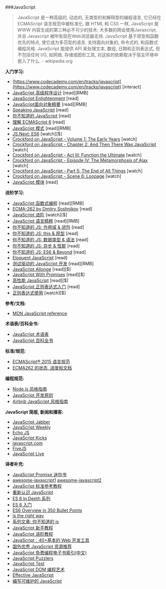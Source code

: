 ###JavaScript

>JavaScript 是一种高级的, 动态的, 无类型的和解释型的编程语言, 它已经在 ECMAScript 语言规范中被标准化. 跟 HTML 和 CSS 一样, JavaScript 是 WWW 内容生成的第三种必不可少的技术; 大多数的网会使用Javascript, 并且 Javascript 被所有现在Web浏览器支持. JavaScript 基于原型和函数优先的特点, 使它成为多范型的语言, 支持面向对象的, 命令式的, 和函数式编程风格. JavaScript 能提供 API 来处理文本, 数组, 日期和正则表达式, 但不包括任何 I/O, 如网络, 存储或图形工具, 对这些的依赖取决于宿主环境中嵌入了什么. - wikipedia.org

**入门学习:**

* [https://www.codecademy.com/en/tracks/javascript](https://www.codecademy.com/en/tracks/javascript) [interact]
* [JavaScript 高级程序设计](http://www.amazon.cn/JavaScript%E9%AB%98%E7%BA%A7%E7%A8%8B%E5%BA%8F%E8%AE%BE%E8%AE%A1-%E6%B3%BD%E5%8D%A1%E6%96%AF/dp/B007OQQVMY/ref=sr_1_1?ie=UTF8&qid=1446188503&sr=8-1) [read][RMB]
* [JavaScript Enlightenment](http://www.javascriptenlightenment.com/) [read]
* [JavaScript面向对象精要](http://www.amazon.cn/JavaScript%E9%9D%A2%E5%90%91%E5%AF%B9%E8%B1%A1%E7%B2%BE%E8%A6%81-%E7%BE%8E-%E5%B0%BC%E5%8F%A4%E6%8B%89%E6%96%AF/dp/B00VDSW6X2/ref=sr_1_1?ie=UTF8&qid=1446188606&sr=8-1) [read][RMB]
* [Speaking JavaScript](http://speakingjs.com/es5/index.html) [read]
* [你不知道的 JavaScript](https://github.com/getify/You-Dont-Know-JS/blob/master/up%20&%20going/README.md#you-dont-know-js-up--going) [read]
* [理解 ECMAScript 6](https://github.com/nzakas/understandinges6) [read]
* [JavaScript 模式](http://www.amazon.cn/JavaScript%E6%A8%A1%E5%BC%8F-%E6%96%AF%E7%89%B9%E5%87%A1%E6%B4%9B%E5%A4%AB/dp/B008QTG1HS/ref=sr_1_1?ie=UTF8&qid=1446188801&sr=8-1) [read][RMB]
* [JS.Next: ES6](https://frontendmasters.com/courses/jsnext-es6/) [watch][$]
* [Crockford on JavaScript - Volume 1: The Early Years](https://www.youtube.com/watch?v=JxAXlJEmNMg) [watch]
* [Crockford on JavaScript - Chapter 2: And Then There Was JavaScript](https://www.youtube.com/watch?v=RO1Wnu-xKoY) [watch]
* [Crockford on JavaScript - Act III: Function the Ultimate](https://www.youtube.com/watch?v=ya4UHuXNygM) [watch]
* [Crockford on JavaScript - Episode IV: The Metamorphosis of Ajax](https://www.youtube.com/watch?v=Fv9qT9joc0M) [watch]
* [Crockford on JavaScript - Part 5: The End of All Things](https://www.youtube.com/watch?v=47Ceot8yqeI) [watch]
* [Crockford on JavaScript - Scene 6: Loopage](https://www.youtube.com/watch?v=QgwSUtYSUqA) [watch]
* [JavaScript 模块](http://jsmodules.io/cjs.html) [read] 

**进阶学习:**

* [JavaScript 函数式编程](http://www.amazon.cn/JavaScript%E5%87%BD%E6%95%B0%E5%BC%8F%E7%BC%96%E7%A8%8B-%E4%BD%9B%E6%A0%BC%E6%96%AF/dp/B01264FOY4/ref=sr_1_1?ie=UTF8&qid=1446189590&sr=8-1) [read][RMB]
* [ECMA-262 by Dmitry Soshnikov](http://dmitrysoshnikov.com/) [read]
* [JavaScript 进阶](https://frontendmasters.com/courses/advanced-javascript/) [watch][$]
* [JavaScript 语言精粹](http://www.amazon.cn/JavaScript%E8%AF%AD%E8%A8%80%E7%B2%BE%E7%B2%B9-%E9%81%93%E6%A0%BC%E6%8B%89%E6%96%AF%E2%80%A2%E5%85%8B%E7%BD%97%E5%85%8B%E7%A6%8F%E5%BE%B7/dp/B0097CON2S/ref=sr_1_1?ie=UTF8&qid=1446189734&sr=8-1) [read][RMB]
* [你不知道的 JS: 作用域 & 闭包](https://github.com/getify/You-Dont-Know-JS/blob/master/scope%20&%20closures/README.md#you-dont-know-js-scope--closures) [read]
* [你不知道的 JS: this & 原型](https://github.com/getify/You-Dont-Know-JS/blob/master/this%20&%20object%20prototypes/README.md#you-dont-know-js-this--object-prototypes) [read]
* [你不知道的 JS: 数据类型 & 语法](https://github.com/getify/You-Dont-Know-JS/blob/master/types%20&%20grammar/README.md#you-dont-know-js-types--grammar) [read]
* [你不知道的 JS: 异步 & 性能](https://github.com/getify/You-Dont-Know-JS/blob/master/async%20&%20performance/README.md#you-dont-know-js-async--performance) [read]
* [你不知道的 JS: ES6 & Beyond](https://github.com/getify/You-Dont-Know-JS/blob/master/es6%20&%20beyond/README.md#you-dont-know-js-es6--beyond) [read]
* [Eloquent JavaScript](http://eloquentjavascript.net/) [read]
* [测试驱动的 JavaScript 开发](http://www.amazon.cn/%E6%B5%8B%E8%AF%95%E9%A9%B1%E5%8A%A8%E7%9A%84JavaScript%E5%BC%80%E5%8F%91-%E7%BA%A6%E7%BF%B0%E6%A3%AE/dp/B0077KA3J4/ref=sr_1_1?ie=UTF8&qid=1446190077&sr=8-1) [read][RMB]
* [JavaScript Allonge](https://leanpub.com/javascriptallongesix) [read][$]
* [JavaScript With Promises](http://www.amazon.com/JavaScript-Promises-Daniel-Parker/dp/1449373216/ref=pd_sim_sbs_14_5) [read][$]
* [高性能 JavaScript](http://www.amazon.cn/%E9%AB%98%E6%80%A7%E8%83%BDJavaScript-%E5%B0%BC%E5%8F%A4%E6%8B%89%E6%96%AF-%E6%B3%BD%E5%8D%A1%E6%96%AF/dp/B013SGB2AO/ref=sr_1_1?ie=UTF8&qid=1446190545&sr=8-1) [read][$]
* [JavaScript 正则表达式入门](https://github.com/FrontendMasters/front-end-handbook/blob/master/learning/JavaScript%20Regular%20Expression%20Enlightenment) [read]
* [正则表达式使用](http://www.lynda.com/Regular-Expressions-tutorials/Using-Regular-Expressions/85870-2.html) [watch][$]

**参考/文档:**

* [MDN JavaScript reference](https://developer.mozilla.org/zh/docs/Web/JavaScript/Reference)

**术语表/百科全书:**

* [JavaScript 术语表](https://www.codecademy.com/articles/glossary-javascript)
* [JavaScript 百科全书](ttp://www.crockford.com/javascript/encyclopedia/)

**标准/规范:**

* [ECMAScript® 2015 语言规范](http://www.ecma-international.org/ecma-262/6.0/)
* [ECMA262 的状态, 进度和文档](https://github.com/tc39/ecma262)

**编程规范:**

* [Node.js 风格指南](https://github.com/felixge/node-style-guide)
* [JavaScript 开发原则](https://github.com/rwaldron/idiomatic.js)
* [Airbnb JavaScript 风格指南](http://airbnb.io/javascript/)

**JavaScript 简报, 新闻和播客:**

* [JavaScript Jabber](https://devchat.tv/js-jabber/)
* [JavaScript Weekly](http://javascriptweekly.com/)
* [Echo JS](http://www.echojs.com/)
* [JavaScript Kicks](http://javascriptkicks.com/)
* [javascript.com](https://www.javascript.com/news)
* [FiveJS](https://fivejs.codeschool.com/)
* [JavaScript Live](https://jslive.com/)

**译者补充:**

* [JavaScript Promise 迷你书](http://liubin.github.io/promises-book/)
* [awesome-javascript1](https://github.com/wwsun/awesome-javascript) [awesome-javascript2](https://github.com/sorrycc/awesome-javascript)
* [JavaScript 标准参考教程](http://javascript.ruanyifeng.com/)
* [重新认识 JavaScript](https://developer.mozilla.org/zh-CN/docs/Web/JavaScript/A_re-introduction_to_JavaScript)
* [ES 6 In Depth 系列](http://www.infoq.com/cn/es6-in-depth/)
* [ES 6 入门](http://es6.ruanyifeng.com/)
* [ES6 Overview in 350 Bullet Points](https://ponyfoo.com/articles/es6)
* [js the right way](http://jstherightway.org/)
* [系列文章: 你不知道的 js](https://github.com/getify/You-Dont-Know-JS)
* [JavaScript 新手教程](http://jaskokoyn.com/javascript-tutorial-series/)
* [JavaScript 进阶教程](http://jaskokoyn.com/advanced-javascript-tutorial-series/)
* [JavaScript：40+基本的 Web 开发工具](http://www.ido321.com/1543.html)
* [国外优秀 JavaScript 资源推荐](http://www.ido321.com/302.html)
* [JavaScript 免费编程电子书索引(中文)](https://github.com/justjavac/free-programming-books-zh_CN#javascript)
* [JavaScript Puzzlers](http://javascript-puzzlers.herokuapp.com/)
* [JavaScript Test](https://sitthetest.com/tests)
* [JavaScript DOM 编程艺术](http://www.amazon.cn/JavaScript-DOM%E7%BC%96%E7%A8%8B%E8%89%BA%E6%9C%AF-%E5%9F%BA%E6%80%9D/dp/B004VJM5KE/ref=sr_1_1?ie=UTF8&qid=1446191949&sr=8-1)
* [Effective JavaScript](http://www.amazon.cn/Effective-JavaScript-%E7%BC%96%E5%86%99%E9%AB%98%E8%B4%A8%E9%87%8FJavaScript%E4%BB%A3%E7%A0%81%E7%9A%8468%E4%B8%AA%E6%9C%89%E6%95%88%E6%96%B9%E6%B3%95-%E8%B5%AB%E5%B0%94%E6%9B%BC/dp/B00GMXI1QY/ref=sr_1_1?ie=UTF8&qid=1446192020&sr=8-1)
* [编写可维护的 JavaScript](http://www.amazon.cn/%E7%BC%96%E5%86%99%E5%8F%AF%E7%BB%B4%E6%8A%A4%E7%9A%84JavaScript-%E6%89%8E%E5%8D%A1%E6%96%AF/dp/B00BQ7RMW0/ref=sr_1_1?s=books&ie=UTF8&qid=1446192070&sr=1-1)
